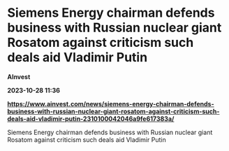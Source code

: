 # Siemens Energy chairman defends business with Russian nuclear giant Rosatom against criticism such deals aid Vladimir Putin
**AInvest**

**2023-10-28 11:36**

**https://www.ainvest.com/news/siemens-energy-chairman-defends-business-with-russian-nuclear-giant-rosatom-against-criticism-such-deals-aid-vladimir-putin-2310100042046a9fe617383a/**

Siemens Energy chairman defends business with Russian nuclear giant Rosatom against criticism such deals aid Vladimir Putin